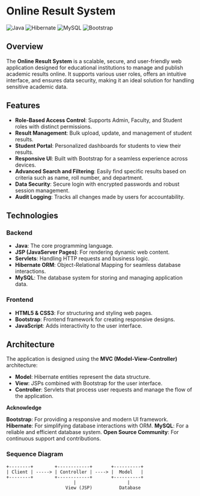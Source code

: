 # Online Result System

![Java](https://img.shields.io/badge/Java-ED8B00?style=for-the-badge&logo=java&logoColor=white)
![Hibernate](https://img.shields.io/badge/Hibernate-59666C?style=for-the-badge&logo=hibernate&logoColor=white)
![MySQL](https://img.shields.io/badge/MySQL-4479A1?style=for-the-badge&logo=mysql&logoColor=white)
![Bootstrap](https://img.shields.io/badge/Bootstrap-563D7C?style=for-the-badge&logo=bootstrap&logoColor=white)

## Overview

The **Online Result System** is a scalable, secure, and user-friendly web application designed for educational institutions to manage and publish academic results online. It supports various user roles, offers an intuitive interface, and ensures data security, making it an ideal solution for handling sensitive academic data.

## Features

- **Role-Based Access Control**: Supports Admin, Faculty, and Student roles with distinct permissions.
- **Result Management**: Bulk upload, update, and management of student results.
- **Student Portal**: Personalized dashboards for students to view their results.
- **Responsive UI**: Built with Bootstrap for a seamless experience across devices.
- **Advanced Search and Filtering**: Easily find specific results based on criteria such as name, roll number, and 
                                     department.
- **Data Security**: Secure login with encrypted passwords and robust session management.
- **Audit Logging**: Tracks all changes made by users for accountability.

## Technologies

### Backend
- **Java**: The core programming language.
- **JSP (JavaServer Pages)**: For rendering dynamic web content.
- **Servlets**: Handling HTTP requests and business logic.
- **Hibernate ORM**: Object-Relational Mapping for seamless database interactions.
- **MySQL**: The database system for storing and managing application data.

### Frontend
- **HTML5 & CSS3**: For structuring and styling web pages.
- **Bootstrap**: Frontend framework for creating responsive designs.
- **JavaScript**: Adds interactivity to the user interface.

## Architecture

The application is designed using the **MVC (Model-View-Controller)** architecture:

- **Model**: Hibernate entities represent the data structure.
- **View**: JSPs combined with Bootstrap for the user interface.
- **Controller**: Servlets that process user requests and manage the flow of the application.

**Acknowledge**

**Bootstrap**: For providing a responsive and modern UI framework.
**Hibernate**: For simplifying database interactions with ORM.
**MySQL**: For a reliable and efficient database system.
**Open Source Community**: For continuous support and contributions.

### Sequence Diagram

```plaintext
+--------+        +------------+       +----------+
| Client | -----> | Controller | ----> |  Model   |
+--------+        +------------+       +----------+
                         |                   |
                      View (JSP)          Database


